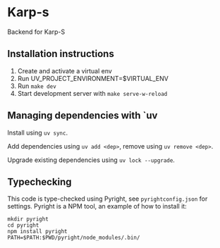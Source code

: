 # Karp-s

Backend for Karp-S

## Installation instructions

1. Create and activate a virtual env
2. Run UV_PROJECT_ENVIRONMENT=$VIRTUAL_ENV
3. Run `make dev`
4. Start development server with `make serve-w-reload`


## Managing dependencies with `uv

Install using `uv sync`.

Add dependencies using `uv add <dep>`, remove using `uv remove <dep>`.

Upgrade existing dependencies using `uv lock --upgrade`.

## Typechecking

This code is type-checked using Pyright, see `pyrightconfig.json` for settings. Pyright is a NPM tool, an example of how to install it:

```
mkdir pyright
cd pyright
npm install pyright
PATH=$PATH:$PWD/pyright/node_modules/.bin/
```

